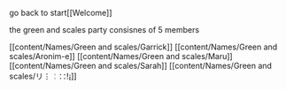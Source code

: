 go back to start[[Welcome]]

the green and scales party consisnes of 5 members

[[content/Names/Green and scales/Garrick]]
[[content/Names/Green and scales/Aronim-e]]
[[content/Names/Green and scales/Maru]]
[[content/Names/Green and scales/Sarah]]
[[content/Names/Green and scales/リ⋮╎∷!¡]]

